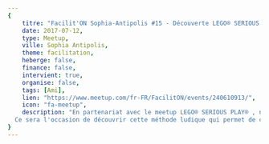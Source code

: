 ```yaml
---
{
	titre: "Facilit'ON Sophia-Antipolis #15 - Découverte LEGO® SERIOUS PLAY®",
	date: 2017-07-12,
	type: Meetup,
	ville: Sophia Antipolis,
	theme: facilitation,
	heberge: false,
	finance: false,
	intervient: true,
	organise: false,
	tags: [Ami],
	lien: "https://www.meetup.com/fr-FR/FacilitON/events/240610913/",
	icon: "fa-meetup",
	description: "En partenariat avec le meetup LEGO® SERIOUS PLAY® , nous vous proposons une soirée animée par Sandrine Louis de la communauté française LEGO® SERIOUS PLAY® !
  Ce sera l'occasion de découvrir cette méthode ludique qui permet de construire des réponses avec des briques legos afin de nourrir notre réflexion grâce à des modèles en 3D :-)"
}
---
```

